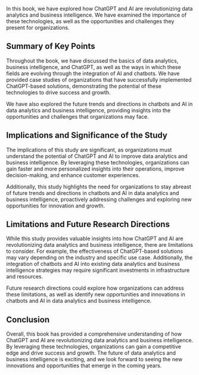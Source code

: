 
In this book, we have explored how ChatGPT and AI are revolutionizing data analytics and business intelligence. We have examined the importance of these technologies, as well as the opportunities and challenges they present for organizations.

Summary of Key Points
---------------------

Throughout the book, we have discussed the basics of data analytics, business intelligence, and ChatGPT, as well as the ways in which these fields are evolving through the integration of AI and chatbots. We have provided case studies of organizations that have successfully implemented ChatGPT-based solutions, demonstrating the potential of these technologies to drive success and growth.

We have also explored the future trends and directions in chatbots and AI in data analytics and business intelligence, providing insights into the opportunities and challenges that organizations may face.

Implications and Significance of the Study
------------------------------------------

The implications of this study are significant, as organizations must understand the potential of ChatGPT and AI to improve data analytics and business intelligence. By leveraging these technologies, organizations can gain faster and more personalized insights into their operations, improve decision-making, and enhance customer experiences.

Additionally, this study highlights the need for organizations to stay abreast of future trends and directions in chatbots and AI in data analytics and business intelligence, proactively addressing challenges and exploring new opportunities for innovation and growth.

Limitations and Future Research Directions
------------------------------------------

While this study provides valuable insights into how ChatGPT and AI are revolutionizing data analytics and business intelligence, there are limitations to consider. For example, the effectiveness of ChatGPT-based solutions may vary depending on the industry and specific use case. Additionally, the integration of chatbots and AI into existing data analytics and business intelligence strategies may require significant investments in infrastructure and resources.

Future research directions could explore how organizations can address these limitations, as well as identify new opportunities and innovations in chatbots and AI in data analytics and business intelligence.

Conclusion
----------

Overall, this book has provided a comprehensive understanding of how ChatGPT and AI are revolutionizing data analytics and business intelligence. By leveraging these technologies, organizations can gain a competitive edge and drive success and growth. The future of data analytics and business intelligence is exciting, and we look forward to seeing the new innovations and opportunities that emerge in the coming years.